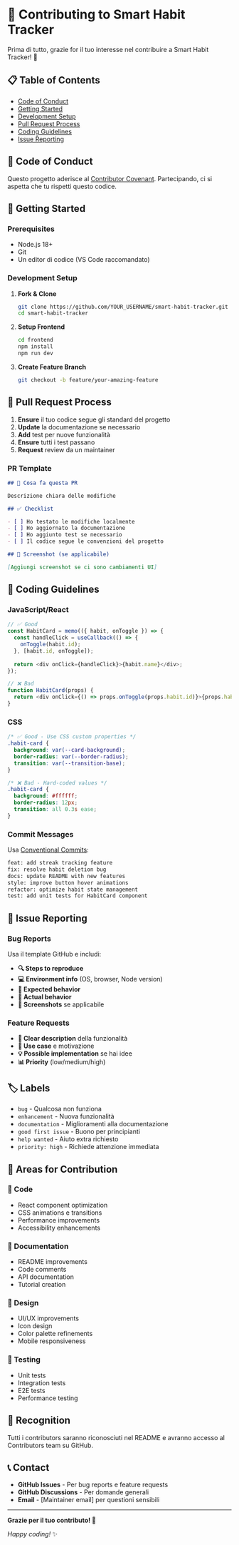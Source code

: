 # 🤝 Contributing to Smart Habit Tracker

Prima di tutto, grazie for il tuo interesse nel contribuire a Smart Habit Tracker! 🎉

## 📋 Table of Contents

- [Code of Conduct](#code-of-conduct)
- [Getting Started](#getting-started)
- [Development Setup](#development-setup)
- [Pull Request Process](#pull-request-process)
- [Coding Guidelines](#coding-guidelines)
- [Issue Reporting](#issue-reporting)

## 📜 Code of Conduct

Questo progetto aderisce al [Contributor Covenant](https://www.contributor-covenant.org/). Partecipando, ci si aspetta che tu rispetti questo codice.

## 🚀 Getting Started

### Prerequisites

- Node.js 18+ 
- Git
- Un editor di codice (VS Code raccomandato)

### Development Setup

1. **Fork & Clone**
   ```bash
   git clone https://github.com/YOUR_USERNAME/smart-habit-tracker.git
   cd smart-habit-tracker
   ```

2. **Setup Frontend**
   ```bash
   cd frontend
   npm install
   npm run dev
   ```

3. **Create Feature Branch**
   ```bash
   git checkout -b feature/your-amazing-feature
   ```

## 🔄 Pull Request Process

1. **Ensure** il tuo codice segue gli standard del progetto
2. **Update** la documentazione se necessario  
3. **Add** test per nuove funzionalità
4. **Ensure** tutti i test passano
5. **Request** review da un maintainer

### PR Template

```markdown
## 🎯 Cosa fa questa PR

Descrizione chiara delle modifiche

## ✅ Checklist

- [ ] Ho testato le modifiche localmente
- [ ] Ho aggiornato la documentazione
- [ ] Ho aggiunto test se necessario
- [ ] Il codice segue le convenzioni del progetto

## 📸 Screenshot (se applicabile)

[Aggiungi screenshot se ci sono cambiamenti UI]
```

## 📏 Coding Guidelines

### JavaScript/React

```javascript
// ✅ Good
const HabitCard = memo(({ habit, onToggle }) => {
  const handleClick = useCallback(() => {
    onToggle(habit.id);
  }, [habit.id, onToggle]);
  
  return <div onClick={handleClick}>{habit.name}</div>;
});

// ❌ Bad  
function HabitCard(props) {
  return <div onClick={() => props.onToggle(props.habit.id)}>{props.habit.name}</div>;
}
```

### CSS

```css
/* ✅ Good - Use CSS custom properties */
.habit-card {
  background: var(--card-background);
  border-radius: var(--border-radius);
  transition: var(--transition-base);
}

/* ❌ Bad - Hard-coded values */
.habit-card {
  background: #ffffff;
  border-radius: 12px;
  transition: all 0.3s ease;
}
```

### Commit Messages

Usa [Conventional Commits](https://conventionalcommits.org/):

```bash
feat: add streak tracking feature
fix: resolve habit deletion bug
docs: update README with new features
style: improve button hover animations
refactor: optimize habit state management
test: add unit tests for HabitCard component
```

## 🐛 Issue Reporting

### Bug Reports

Usa il template GitHub e includi:

- **🔍 Steps to reproduce**
- **💻 Environment info** (OS, browser, Node version)
- **🎯 Expected behavior**
- **🐛 Actual behavior** 
- **📸 Screenshots** se applicabile

### Feature Requests

- **📝 Clear description** della funzionalità
- **🎯 Use case** e motivazione
- **💡 Possible implementation** se hai idee
- **📊 Priority** (low/medium/high)

## 🏷️ Labels

- `bug` - Qualcosa non funziona
- `enhancement` - Nuova funzionalità
- `documentation` - Miglioramenti alla documentazione  
- `good first issue` - Buono per principianti
- `help wanted` - Aiuto extra richiesto
- `priority: high` - Richiede attenzione immediata

## 🎯 Areas for Contribution

### 🔧 Code
- React component optimization
- CSS animations e transitions
- Performance improvements
- Accessibility enhancements

### 📝 Documentation  
- README improvements
- Code comments
- API documentation
- Tutorial creation

### 🎨 Design
- UI/UX improvements
- Icon design
- Color palette refinements
- Mobile responsiveness

### 🧪 Testing
- Unit tests
- Integration tests
- E2E tests
- Performance testing

## 🎉 Recognition

Tutti i contributors saranno riconosciuti nel README e avranno accesso al Contributors team su GitHub.

## 📞 Contact

- **GitHub Issues** - Per bug reports e feature requests
- **GitHub Discussions** - Per domande generali
- **Email** - [Maintainer email] per questioni sensibili

---

**Grazie per il tuo contributo! 🙏**

*Happy coding!* ✨
